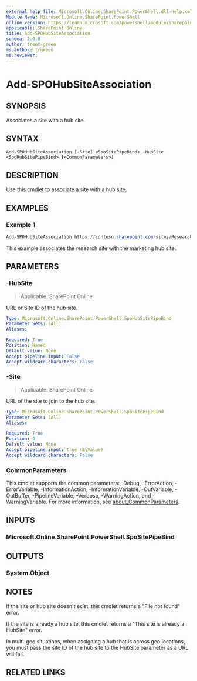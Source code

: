 ```yaml
---
external help file: Microsoft.Online.SharePoint.PowerShell.dll-Help.xml
Module Name: Microsoft.Online.SharePoint.PowerShell
online version: https://learn.microsoft.com/powershell/module/sharepoint-online/add-spohubsiteassociation
applicable: SharePoint Online
title: Add-SPOHubSiteAssociation
schema: 2.0.0
author: trent-green
ms.author: trgreen
ms.reviewer:
---
```


# Add-SPOHubSiteAssociation

## SYNOPSIS

Associates a site with a hub site.

## SYNTAX

```
Add-SPOHubSiteAssociation [-Site] <SpoSitePipeBind> -HubSite <SpoHubSitePipeBind> [<CommonParameters>]
```

## DESCRIPTION

Use this cmdlet to associate a site with a hub site.

## EXAMPLES

### Example 1

```powershell
Add-SPOHubSiteAssociation https://contoso.sharepoint.com/sites/Research -HubSite https://contoso.sharepoint.com/sites/Marketing
```

This example associates the research site with the marketing hub site.

## PARAMETERS

### -HubSite

> Applicable: SharePoint Online

URL or Site ID of the hub site.

```yaml
Type: Microsoft.Online.SharePoint.PowerShell.SpoHubSitePipeBind
Parameter Sets: (All)
Aliases:

Required: True
Position: Named
Default value: None
Accept pipeline input: False
Accept wildcard characters: False
```

### -Site

> Applicable: SharePoint Online

URL of the site to join to the hub site.

```yaml
Type: Microsoft.Online.SharePoint.PowerShell.SpoSitePipeBind
Parameter Sets: (All)
Aliases:

Required: True
Position: 0
Default value: None
Accept pipeline input: True (ByValue)
Accept wildcard characters: False
```

### CommonParameters

This cmdlet supports the common parameters: -Debug, -ErrorAction, -ErrorVariable, -InformationAction, -InformationVariable, -OutVariable, -OutBuffer, -PipelineVariable, -Verbose, -WarningAction, and -WarningVariable. For more information, see [about_CommonParameters](https://go.microsoft.com/fwlink/p/?LinkID=113216).

## INPUTS

### Microsoft.Online.SharePoint.PowerShell.SpoSitePipeBind

## OUTPUTS

### System.Object

## NOTES

If the site or hub site doesn't exist, this cmdlet returns a "File not found" error.

If the site is already a hub site, this cmdlet returns a "This site is already a HubSite" error.

In multi-geo situations, when assigning a hub that is across geo locations, you must pass the site ID of the hub site to the HubSite parameter as a URL will fail.

## RELATED LINKS
